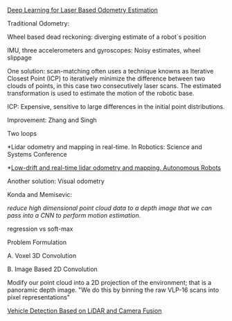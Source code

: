 [Deep Learning for Laser Based Odometry Estimation](http://juxi.net/workshop/deep-learning-rss-2016/papers/Nicolai%20-%20Deep%20Learning%20Lidar%20Odometry.pdf)


Traditional Odometry:

Wheel based dead reckoning: diverging estimate of a robot`s position

IMU, three accelerometers and gyroscopes: Noisy estimates, wheel slippage

One solution:  scan-matching often uses a technique knowns as Iterative Closest Point (ICP) to iteratively minimize the difference between two clouds
of points, in this case two consecutively laser scans. The estimated transformation is used to estimate the motion of the robotic base.

ICP: Expensive, sensitive to large differences in the initial point distributions. 

Improvement: Zhang and Singh 

  Two loops

 *Lidar odometry and mapping in real-time. In Robotics: Science and Systems Conference

 *[Low-drift and real-time lidar odometry and mapping. Autonomous Robots](http://www.frc.ri.cmu.edu/~jizhang03/Publications/AURO_2017_2.pdf)

Another solution: Visual odometry

  Konda and Memisevic:

  _reduce high dimensional point cloud data to a depth image that we can pass into a CNN to perform motion estimation._

  regression vs soft-max

Problem Formulation

A. Voxel 3D Convolution

B. Image Based 2D Convolution
  
  Modify our point cloud into a 2D projection of the environment; that is a panoramic depth image. "We do this by binning the raw VLP-16 scans into pixel representations"



[Vehicle Detection Based on LiDAR and Camera Fusion](http://www6.in.tum.de/Main/Publications/Zhang2014b.pdf)

